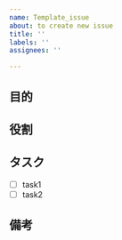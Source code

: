 ```yaml
---
name: Template_issue
about: to create new issue
title: ''
labels: ''
assignees: ''

---
```


## 目的
<!-- 目的や解決することで得られる効果を明確に記述  ・例：ユーザーがスムーズにログインできるようにするため -->


## 役割
<!-- 役割を記述 ・例：Frontend Backend DevOps Database など -->


## タスク
<!-- 必要な作業をリストアップし、チェックリスト形式で記述  -->
- [ ] task1
- [ ] task2

## 備考
<!--  追加の情報や注意事項があれば記述 -->
